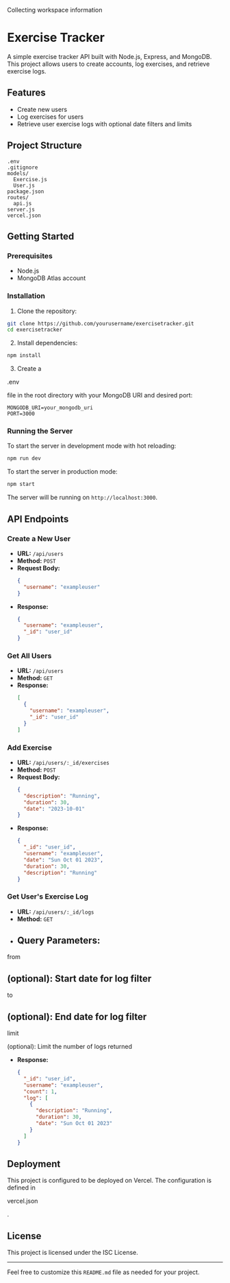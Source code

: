 Collecting workspace information

# Exercise Tracker

A simple exercise tracker API built with Node.js, Express, and MongoDB. This project allows users to create accounts, log exercises, and retrieve exercise logs.

## Features

- Create new users
- Log exercises for users
- Retrieve user exercise logs with optional date filters and limits

## Project Structure

```
.env
.gitignore
models/
  Exercise.js
  User.js
package.json
routes/
  api.js
server.js
vercel.json
```

## Getting Started

### Prerequisites

- Node.js
- MongoDB Atlas account

### Installation

1. Clone the repository:

```sh
git clone https://github.com/yourusername/exercisetracker.git
cd exercisetracker
```

2. Install dependencies:

```sh
npm install
```

3. Create a 

.env

 file in the root directory with your MongoDB URI and desired port:

```env
MONGODB_URI=your_mongodb_uri
PORT=3000
```

### Running the Server

To start the server in development mode with hot reloading:

```sh
npm run dev
```

To start the server in production mode:

```sh
npm start
```

The server will be running on `http://localhost:3000`.

## API Endpoints

### Create a New User

- **URL:** `/api/users`
- **Method:** `POST`
- **Request Body:**
  ```json
  {
    "username": "exampleuser"
  }
  ```
- **Response:**
  ```json
  {
    "username": "exampleuser",
    "_id": "user_id"
  }
  ```

### Get All Users

- **URL:** `/api/users`
- **Method:** `GET`
- **Response:**
  ```json
  [
    {
      "username": "exampleuser",
      "_id": "user_id"
    }
  ]
  ```

### Add Exercise

- **URL:** `/api/users/:_id/exercises`
- **Method:** `POST`
- **Request Body:**
  ```json
  {
    "description": "Running",
    "duration": 30,
    "date": "2023-10-01"
  }
  ```
- **Response:**
  ```json
  {
    "_id": "user_id",
    "username": "exampleuser",
    "date": "Sun Oct 01 2023",
    "duration": 30,
    "description": "Running"
  }
  ```

### Get User's Exercise Log

- **URL:** `/api/users/:_id/logs`
- **Method:** `GET`
- **Query Parameters:**
  - 

from

 (optional): Start date for log filter
  - 

to

 (optional): End date for log filter
  - 

limit

 (optional): Limit the number of logs returned
- **Response:**
  ```json
  {
    "_id": "user_id",
    "username": "exampleuser",
    "count": 1,
    "log": [
      {
        "description": "Running",
        "duration": 30,
        "date": "Sun Oct 01 2023"
      }
    ]
  }
  ```

## Deployment

This project is configured to be deployed on Vercel. The configuration is defined in 

vercel.json

.

## License

This project is licensed under the ISC License.

---

Feel free to customize this `README.md` file as needed for your project.